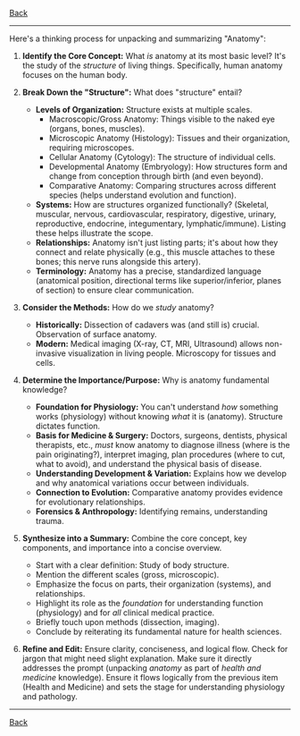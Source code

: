 [Back](README.md)

---

Here's a thinking process for unpacking and summarizing "Anatomy":

1.  **Identify the Core Concept:** What *is* anatomy at its most basic level? It's the study of the *structure* of living things. Specifically, human anatomy focuses on the human body.

2.  **Break Down the "Structure":** What does "structure" entail?
    *   **Levels of Organization:** Structure exists at multiple scales.
        *   Macroscopic/Gross Anatomy: Things visible to the naked eye (organs, bones, muscles).
        *   Microscopic Anatomy (Histology): Tissues and their organization, requiring microscopes.
        *   Cellular Anatomy (Cytology): The structure of individual cells.
        *   Developmental Anatomy (Embryology): How structures form and change from conception through birth (and even beyond).
        *   Comparative Anatomy: Comparing structures across different species (helps understand evolution and function).
    *   **Systems:** How are structures organized functionally? (Skeletal, muscular, nervous, cardiovascular, respiratory, digestive, urinary, reproductive, endocrine, integumentary, lymphatic/immune). Listing these helps illustrate the scope.
    *   **Relationships:** Anatomy isn't just listing parts; it's about how they connect and relate physically (e.g., this muscle attaches to these bones; this nerve runs alongside this artery).
    *   **Terminology:** Anatomy has a precise, standardized language (anatomical position, directional terms like superior/inferior, planes of section) to ensure clear communication.

3.  **Consider the Methods:** How do we *study* anatomy?
    *   **Historically:** Dissection of cadavers was (and still is) crucial. Observation of surface anatomy.
    *   **Modern:** Medical imaging (X-ray, CT, MRI, Ultrasound) allows non-invasive visualization in living people. Microscopy for tissues and cells.

4.  **Determine the Importance/Purpose:** Why is anatomy fundamental knowledge?
    *   **Foundation for Physiology:** You can't understand *how* something works (physiology) without knowing *what* it is (anatomy). Structure dictates function.
    *   **Basis for Medicine & Surgery:** Doctors, surgeons, dentists, physical therapists, etc., *must* know anatomy to diagnose illness (where is the pain originating?), interpret imaging, plan procedures (where to cut, what to avoid), and understand the physical basis of disease.
    *   **Understanding Development & Variation:** Explains how we develop and why anatomical variations occur between individuals.
    *   **Connection to Evolution:** Comparative anatomy provides evidence for evolutionary relationships.
    *   **Forensics & Anthropology:** Identifying remains, understanding trauma.

5.  **Synthesize into a Summary:** Combine the core concept, key components, and importance into a concise overview.
    *   Start with a clear definition: Study of body structure.
    *   Mention the different scales (gross, microscopic).
    *   Emphasize the focus on parts, their organization (systems), and relationships.
    *   Highlight its role as the *foundation* for understanding function (physiology) and for *all* clinical medical practice.
    *   Briefly touch upon methods (dissection, imaging).
    *   Conclude by reiterating its fundamental nature for health sciences.

6.  **Refine and Edit:** Ensure clarity, conciseness, and logical flow. Check for jargon that might need slight explanation. Make sure it directly addresses the prompt (unpacking *anatomy* as part of *health and medicine* knowledge). Ensure it flows logically from the previous item (Health and Medicine) and sets the stage for understanding physiology and pathology.

---

[Back](README.md)
